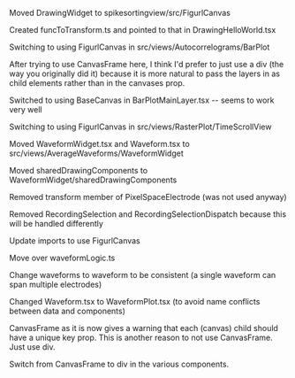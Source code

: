 Moved DrawingWidget to spikesortingview/src/FigurlCanvas

Created funcToTransform.ts and pointed to that in DrawingHelloWorld.tsx

Switching to using FigurlCanvas in src/views/Autocorrelograms/BarPlot

After trying to use CanvasFrame here, I think I'd prefer to just use a div (the way you originally did it)
because it is more natural to pass the layers in as child elements rather than in the canvases prop.

Switched to using BaseCanvas in BarPlotMainLayer.tsx -- seems to work very well

Switching to using FigurlCanvas in src/views/RasterPlot/TimeScrollView

Moved WaveformWidget.tsx and Waveform.tsx to src/views/AverageWaveforms/WaveformWidget

Moved sharedDrawingComponents to WaveformWidget/sharedDrawingComponents

Removed transform member of PixelSpaceElectrode (was not used anyway)

Removed RecordingSelection and RecordingSelectionDispatch because this will be handled differently

Update imports to use FigurlCanvas

Move over waveformLogic.ts

Change waveforms to waveform to be consistent (a single waveform can span multiple electrodes)

Changed Waveform.tsx to WaveformPlot.tsx (to avoid name conflicts between data and components)

CanvasFrame as it is now gives a warning that each (canvas) child should have a unique key prop. This is another reason to not use CanvasFrame. Just use div.

Switch from CanvasFrame to div in the various components.
